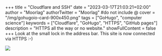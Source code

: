 +++
title = "Cloudflare and SSH"
date = "2023-03-17T21:03:21+02:00"
author = "Moorlag"
authorTwitter = "Moorlag" #do not include @
cover = "/img/gohugoio-card-900x450.png"
tags = ["GoHugo", "computer science"]
keywords = ["Cloudflare", "GoHugo", "HTTPS", "GitHub pages"]
description = "HTTPS all the way or no website."
showFullContent = false
+++
Look at the small lock in the address bar. This site is now connected via HTTPS :-)

![](/img/cloudflare_https.png)
